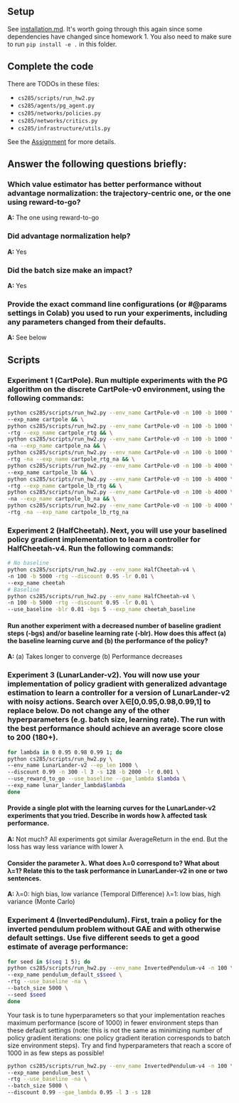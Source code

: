 ## Setup

See [installation.md](installation.md). It's worth going through this again since some dependencies have changed since homework 1. You also need to make sure to run `pip install -e .` in this folder.

## Complete the code

There are TODOs in these files:

- `cs285/scripts/run_hw2.py`
- `cs285/agents/pg_agent.py`
- `cs285/networks/policies.py`
- `cs285/networks/critics.py`
- `cs285/infrastructure/utils.py`

See the [Assignment](https://moodle.haw-landshut.de/pluginfile.php/889533/mod_resource/content/1/rec02.html) for more details.

## Answer the following questions briefly:

### Which value estimator has better performance without advantage normalization: the trajectory-centric one, or the one using reward-to-go?
**A:** The one using reward-to-go

### Did advantage normalization help?
**A:** Yes

### Did the batch size make an impact?
**A:** Yes

### Provide the exact command line configurations (or #@params settings in Colab) you used to run your experiments, including any parameters changed from their defaults.
**A:** See below

## Scripts

### Experiment 1 (CartPole). Run multiple experiments with the PG algorithm on the discrete CartPole-v0 environment, using the following commands:

```bash
python cs285/scripts/run_hw2.py --env_name CartPole-v0 -n 100 -b 1000 \
--exp_name cartpole && \
python cs285/scripts/run_hw2.py --env_name CartPole-v0 -n 100 -b 1000 \
-rtg --exp_name cartpole_rtg && \
python cs285/scripts/run_hw2.py --env_name CartPole-v0 -n 100 -b 1000 \
-na --exp_name cartpole_na && \
python cs285/scripts/run_hw2.py --env_name CartPole-v0 -n 100 -b 1000 \
-rtg -na --exp_name cartpole_rtg_na && \
python cs285/scripts/run_hw2.py --env_name CartPole-v0 -n 100 -b 4000 \
--exp_name cartpole_lb && \
python cs285/scripts/run_hw2.py --env_name CartPole-v0 -n 100 -b 4000 \
-rtg --exp_name cartpole_lb_rtg && \
python cs285/scripts/run_hw2.py --env_name CartPole-v0 -n 100 -b 4000 \
-na --exp_name cartpole_lb_na && \
python cs285/scripts/run_hw2.py --env_name CartPole-v0 -n 100 -b 4000 \
-rtg -na --exp_name cartpole_lb_rtg_na
```

### Experiment 2 (HalfCheetah). Next, you will use your baselined policy gradient implementation to learn a controller for HalfCheetah-v4. Run the following commands:

```bash
# No baseline
python cs285/scripts/run_hw2.py --env_name HalfCheetah-v4 \
-n 100 -b 5000 -rtg --discount 0.95 -lr 0.01 \
--exp_name cheetah
# Baseline
python cs285/scripts/run_hw2.py --env_name HalfCheetah-v4 \
-n 100 -b 5000 -rtg --discount 0.95 -lr 0.01 \
--use_baseline -blr 0.01 -bgs 5 --exp_name cheetah_baseline
```

#### Run another experiment with a decreased number of baseline gradient steps (-bgs) and/or baseline learning rate (-blr). How does this affect (a) the baseline learning curve and (b) the performance of the policy?
**A:** (a) Takes longer to converge (b) Performance decreases

### Experiment 3 (LunarLander-v2). You will now use your implementation of policy gradient with generalized advantage estimation to learn a controller for a version of LunarLander-v2 with noisy actions. Search over λ∈[0,0.95,0.98,0.99,1] to replace <lambda> below. Do not change any of the other hyperparameters (e.g. batch size, learning rate). The run with the best performance should achieve an average score close to 200 (180+).

```bash
for lambda in 0 0.95 0.98 0.99 1; do
python cs285/scripts/run_hw2.py \
--env_name LunarLander-v2 --ep_len 1000 \
--discount 0.99 -n 300 -l 3 -s 128 -b 2000 -lr 0.001 \
--use_reward_to_go --use_baseline --gae_lambda $lambda \
--exp_name lunar_lander_lambda$lambda
done
```

#### Provide a single plot with the learning curves for the LunarLander-v2 experiments that you tried. Describe in words how λ affected task performance.
**A:** Not much? All experiments got similar AverageReturn in the end. But the loss has way less variance with lower λ

#### Consider the parameter λ. What does λ=0 correspond to? What about λ=1? Relate this to the task performance in LunarLander-v2 in one or two sentences.
**A:** λ=0: high bias, low variance (Temporal Difference)
λ=1: low bias, high variance (Monte Carlo)

### Experiment 4 (InvertedPendulum). First, train a policy for the inverted pendulum problem without GAE and with otherwise default settings. Use five different seeds to get a good estimate of average performance:

```bash
for seed in $(seq 1 5); do
python cs285/scripts/run_hw2.py --env_name InvertedPendulum-v4 -n 100 \
--exp_name pendulum_default_s$seed \
-rtg --use_baseline -na \
--batch_size 5000 \
--seed $seed
done
```

Your task is to tune hyperparameters so that your implementation reaches maximum performance (score of 1000) in fewer environment steps than these default settings (note: this is not the same as minimizing number of policy gradient iterations: one policy gradient iteration corresponds to batch size environment steps). Try and find hyperparameters that reach a score of 1000 in as few steps as possible!

```bash
python cs285/scripts/run_hw2.py --env_name InvertedPendulum-v4 -n 100 \
--exp_name pendulum_best \
-rtg --use_baseline -na \
--batch_size 5000 \
--discount 0.99 --gae_lambda 0.95 -l 3 -s 128
```